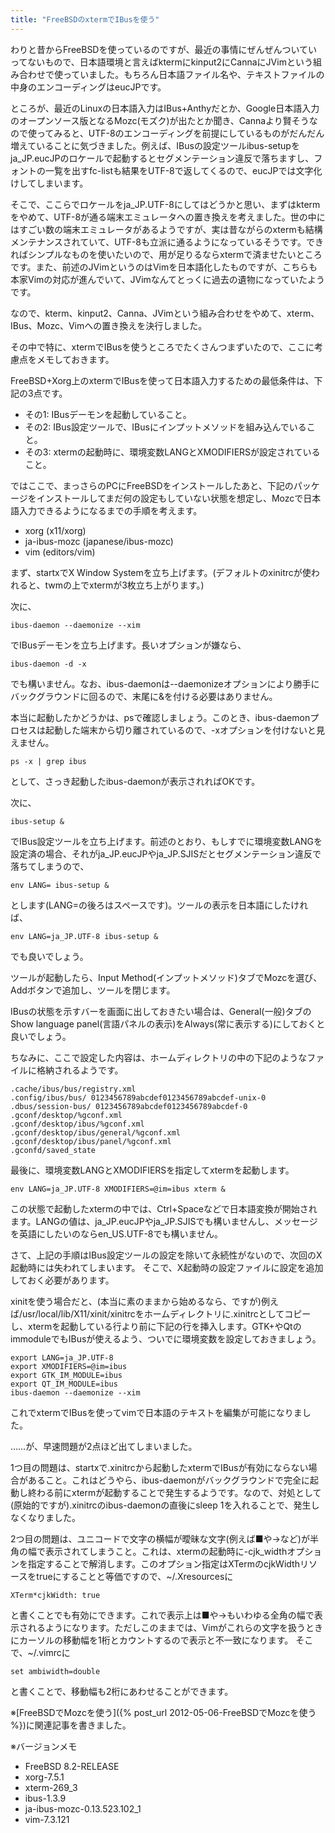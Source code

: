 ```yaml
---
title: "FreeBSDのxtermでIBusを使う"
---
```


わりと昔からFreeBSDを使っているのですが、最近の事情にぜんぜんついていってないもので、日本語環境と言えばktermにkinput2にCannaにJVimという組み合わせで使っていました。もちろん日本語ファイル名や、テキストファイルの中身のエンコーディングはeucJPです。

ところが、最近のLinuxの日本語入力はIBus+Anthyだとか、Google日本語入力のオープンソース版となるMozc(モズク)が出たとか聞き、Cannaより賢そうなので使ってみると、UTF-8のエンコーディングを前提にしているものがだんだん増えていることに気づきました。例えば、IBusの設定ツールibus-setupをja_JP.eucJPのロケールで起動するとセグメンテーション違反で落ちますし、フォントの一覧を出すfc-listも結果をUTF-8で返してくるので、eucJPでは文字化けしてしまいます。

そこで、ここらでロケールをja_JP.UTF-8にしてはどうかと思い、まずはktermをやめて、UTF-8が通る端末エミュレータへの置き換えを考えました。世の中にはすごい数の端末エミュレータがあるようですが、実は昔ながらのxtermも結構メンテナンスされていて、UTF-8も立派に通るようになっているそうです。できればシンプルなものを使いたいので、用が足りるならxtermで済ませたいところです。また、前述のJVimというのはVimを日本語化したものですが、こちらも本家Vimの対応が進んでいて、JVimなんてとっくに過去の遺物になっていたようです。

なので、kterm、kinput2、Canna、JVimという組み合わせをやめて、xterm、IBus、Mozc、Vimへの置き換えを決行しました。

その中で特に、xtermでIBusを使うところでたくさんつまずいたので、ここに考慮点をメモしておきます。

FreeBSD+Xorg上のxtermでIBusを使って日本語入力するための最低条件は、下記の3点です。

- その1: IBusデーモンを起動していること。
- その2: IBus設定ツールで、IBusにインプットメソッドを組み込んでいること。
- その3: xtermの起動時に、環境変数LANGとXMODIFIERSが設定されていること。

ではここで、まっさらのPCにFreeBSDをインストールしたあと、下記のパッケージをインストールしてまだ何の設定もしていない状態を想定し、Mozcで日本語入力できるようになるまでの手順を考えます。

- xorg (x11/xorg)
- ja-ibus-mozc (japanese/ibus-mozc)
- vim (editors/vim)

まず、startxでX Window Systemを立ち上げます。(デフォルトのxinitrcが使われると、twmの上でxtermが3枚立ち上がります。)

次に、

```shell
ibus-daemon --daemonize --xim
```

でIBusデーモンを立ち上げます。長いオプションが嫌なら、

```shell
ibus-daemon -d -x
```

でも構いません。なお、ibus-daemonは--daemonizeオプションにより勝手にバックグラウンドに回るので、末尾に&を付ける必要はありません。

本当に起動したかどうかは、psで確認しましょう。このとき、ibus-daemonプロセスは起動した端末から切り離されているので、-xオプションを付けないと見えません。

```shell
ps -x | grep ibus
```

として、さっき起動したibus-daemonが表示されればOKです。

次に、

```shell
ibus-setup &
```

でIBus設定ツールを立ち上げます。前述のとおり、もしすでに環境変数LANGを設定済の場合、それがja_JP.eucJPやja_JP.SJISだとセグメンテーション違反で落ちてしまうので、

```shell
env LANG= ibus-setup &
```

とします(LANG=の後ろはスペースです)。ツールの表示を日本語にしたければ、

```shell
env LANG=ja_JP.UTF-8 ibus-setup &
```

でも良いでしょう。

ツールが起動したら、Input Method(インプットメソッド)タブでMozcを選び、Addボタンで追加し、ツールを閉じます。

IBusの状態を示すバーを画面に出しておきたい場合は、General(一般)タブのShow language panel(言語パネルの表示)をAlways(常に表示する)にしておくと良いでしょう。

ちなみに、ここで設定した内容は、ホームディレクトリの中の下記のようなファイルに格納されるようです。

```plaintext
.cache/ibus/bus/registry.xml
.config/ibus/bus/ 0123456789abcdef0123456789abcdef-unix-0
.dbus/session-bus/ 0123456789abcdef0123456789abcdef-0
.gconf/desktop/%gconf.xml
.gconf/desktop/ibus/%gconf.xml
.gconf/desktop/ibus/general/%gconf.xml
.gconf/desktop/ibus/panel/%gconf.xml
.gconfd/saved_state
```

最後に、環境変数LANGとXMODIFIERSを指定してxtermを起動します。

```shell
env LANG=ja_JP.UTF-8 XMODIFIERS=@im=ibus xterm &
```

この状態で起動したxtermの中では、Ctrl+Spaceなどで日本語変換が開始されます。LANGの値は、ja_JP.eucJPやja_JP.SJISでも構いませんし、メッセージを英語にしたいのならen_US.UTF-8でも構いません。

さて、上記の手順はIBus設定ツールの設定を除いて永続性がないので、次回のX起動時には失われてしまいます。
そこで、X起動時の設定ファイルに設定を追加しておく必要があります。

xinitを使う場合だと、(本当に素のままから始めるなら、ですが)例えば/usr/local/lib/X11/xinit/xinitrcをホームディレクトリに.xinitrcとしてコピーし、xtermを起動している行より前に下記の行を挿入します。GTK+やQtのimmoduleでもIBusが使えるよう、ついでに環境変数を設定しておきましょう。

```shell
export LANG=ja_JP.UTF-8
export XMODIFIERS=@im=ibus
export GTK_IM_MODULE=ibus
export QT_IM_MODULE=ibus
ibus-daemon --daemonize --xim
```

これでxtermでIBusを使ってvimで日本語のテキストを編集が可能になりました。

……が、早速問題が2点ほど出てしまいました。

1つ目の問題は、startxで.xinitrcから起動したxtermでIBusが有効にならない場合があること。これはどうやら、ibus-daemonがバックグラウンドで完全に起動し終わる前にxtermが起動することで発生するようです。なので、対処として(原始的ですが).xinitrcのibus-daemonの直後にsleep 1を入れることで、発生しなくなりました。

2つ目の問題は、ユニコードで文字の横幅が曖昧な文字(例えば■や→など)が半角の幅で表示されてしまうこと。これは、xtermの起動時に-cjk_widthオプションを指定することで解消します。このオプション指定はXTermのcjkWidthリソースをtrueにすることと等価ですので、~/.Xresourcesに

```properties
XTerm*cjkWidth: true
```

と書くことでも有効にできます。これで表示上は■や→もいわゆる全角の幅で表示されるようになります。ただしこのままでは、Vimがこれらの文字を扱うときにカーソルの移動幅を1桁とカウントするので表示と不一致になります。
そこで、~/.vimrcに

```shell
set ambiwidth=double
```

と書くことで、移動幅も2桁にあわせることができます。

※[FreeBSDでMozcを使う]({% post_url 2012-05-06-FreeBSDでMozcを使う %})に関連記事を書きました。

※バージョンメモ

- FreeBSD 8.2-RELEASE
- xorg-7.5.1
- xterm-269_3
- ibus-1.3.9
- ja-ibus-mozc-0.13.523.102_1
- vim-7.3.121
